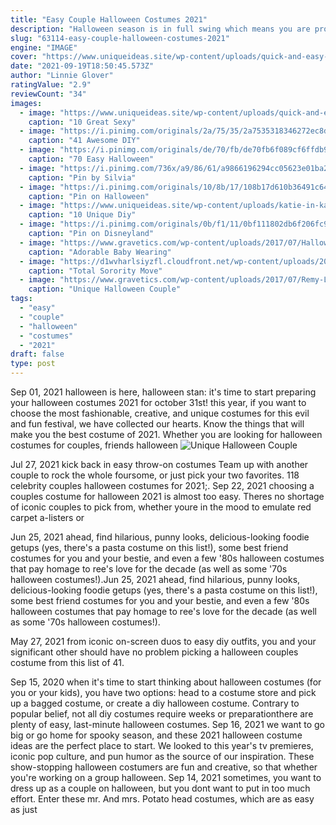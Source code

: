 ```yaml
---
title: "Easy Couple Halloween Costumes 2021"
description: "Halloween season is in full swing which means you are probably prepping for an insanely good costume this year. Spooky season is the one time of the year you can become whoever you want and go full out with hair, makeup, and a outfit so you definitely want to have amazing inspiration and a plan in place for your halloween costumes 2021.. If you are looking for super cute and trendy halloween"
slug: "63114-easy-couple-halloween-costumes-2021"
engine: "IMAGE"
cover: "https://www.uniqueideas.site/wp-content/uploads/quick-and-easy-halloween-costumes-images-ideas.jpg"
date: "2021-09-19T18:50:45.573Z"
author: "Linnie Glover"
ratingValue: "2.9"
reviewCount: "34"
images:
  - image: "https://www.uniqueideas.site/wp-content/uploads/quick-and-easy-halloween-costumes-images-ideas.jpg"
    caption: "10 Great Sexy"
  - image: "https://i.pinimg.com/originals/2a/75/35/2a7535318346272ec8d6846ba3ca219e.jpg"
    caption: "41 Awesome DIY"
  - image: "https://i.pinimg.com/originals/de/70/fb/de70fb6f089cf6ffdb9d07b7a151dbbb.jpg"
    caption: "70 Easy Halloween"
  - image: "https://i.pinimg.com/736x/a9/86/61/a9866196294cc05623e01ba2a5d8c61c.jpg"
    caption: "Pin by Silvia"
  - image: "https://i.pinimg.com/originals/10/8b/17/108b17d610b36491c64489e01d4c829e.jpg"
    caption: "Pin on Halloween"
  - image: "https://www.uniqueideas.site/wp-content/uploads/katie-in-kansas-diy-to-diy-halloween-costumes-1.jpg"
    caption: "10 Unique Diy"
  - image: "https://i.pinimg.com/originals/0b/f1/11/0bf111802db6f206fc980069a13c17a6.jpg"
    caption: "Pin on Disneyland"
  - image: "https://www.gravetics.com/wp-content/uploads/2017/07/Halloween-costume-2017.jpg"
    caption: "Adorable Baby Wearing"
  - image: "https://d1wvharlsiyzfl.cloudfront.net/wp-content/uploads/2014/10/0e1b8f5cf1e98c3a6b36c351ccc83698.png"
    caption: "Total Sorority Move"
  - image: "https://www.gravetics.com/wp-content/uploads/2017/07/Remy-Linguini-from-Ratatouille-Couple-Costume.jpg"
    caption: "Unique Halloween Couple"
tags:
  - "easy"
  - "couple"
  - "halloween"
  - "costumes"
  - "2021"
draft: false
type: post
---
```


Sep 01, 2021 halloween is here, halloween stan: it's time to start preparing your halloween costumes 2021 for october 31st! this year, if you want to choose the most fashionable, creative, and unique costumes for this evil and fun festival, we have collected our hearts. Know the things that will make you the best costume of 2021. Whether you are looking for halloween costumes for couples, friends halloween
![Unique Halloween Couple](https://www.gravetics.com/wp-content/uploads/2017/07/Remy-Linguini-from-Ratatouille-Couple-Costume.jpg "Unique Halloween Couple")

Jul 27, 2021 kick back in easy throw-on costumes  Team up with another couple to rock the whole foursome, or just pick your two favorites. 118 celebrity couples halloween costumes for 2021;. Sep 22, 2021 choosing a couples costume for halloween 2021 is almost too easy. Theres no shortage of iconic couples to pick from, whether youre in the mood to emulate red carpet a-listers or
<!--inArticleAds-->

<!--galleryOne-->

Jun 25, 2021 ahead, find hilarious, punny looks, delicious-looking foodie getups (yes, there's a pasta costume on this list!), some best friend costumes for you and your bestie, and even a few '80s halloween costumes that pay homage to ree's love for the decade (as well as some '70s halloween costumes!).Jun 25, 2021 ahead, find hilarious, punny looks, delicious-looking foodie getups (yes, there's a pasta costume on this list!), some best friend costumes for you and your bestie, and even a few '80s halloween costumes that pay homage to ree's love for the decade (as well as some '70s halloween costumes!).
<!--inArticleAds-->

<!--galleryTwo-->

May 27, 2021 from iconic on-screen duos to easy diy outfits, you and your significant other should have no problem picking a halloween couples costume from this list of 41.
<!--galleryThree-->

Sep 15, 2020 when it's time to start thinking about halloween costumes (for you or your kids), you have two options: head to a costume store and pick up a bagged costume, or create a diy halloween costume. Contrary to popular belief, not all diy costumes require weeks or preparationthere are plenty of easy, last-minute halloween costumes. Sep 16, 2021 we want to go big or go home for spooky season, and these 2021 halloween costume ideas are the perfect place to start. We looked to this year's tv premieres, iconic pop culture, and pun humor as the source of our inspiration. These show-stopping halloween costumers are fun and creative, so that whether you're working on a group halloween. Sep 14, 2021 sometimes, you want to dress up as a couple on halloween, but you dont want to put in too much effort. Enter these mr. And mrs. Potato head costumes, which are as easy as just